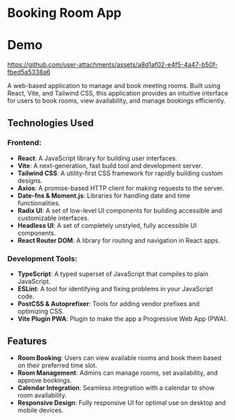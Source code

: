 # Booking Room App
# Demo
https://github.com/user-attachments/assets/a8d1af02-e4f5-4a47-b50f-fbed5a5338a6



A web-based application to manage and book meeting rooms. Built using React, Vite, and Tailwind CSS, this application provides an intuitive interface for users to book rooms, view availability, and manage bookings efficiently.

## Technologies Used

### Frontend:

-   **React**: A JavaScript library for building user interfaces.
-   **Vite**: A next-generation, fast build tool and development server.
-   **Tailwind CSS**: A utility-first CSS framework for rapidly building custom designs.
-   **Axios**: A promise-based HTTP client for making requests to the server.
-   **Date-fns & Moment.js**: Libraries for handling date and time functionalities.
-   **Radix UI**: A set of low-level UI components for building accessible and customizable interfaces.
-   **Headless UI**: A set of completely unstyled, fully accessible UI components.
-   **React Router DOM**: A library for routing and navigation in React apps.

### Development Tools:

-   **TypeScript**: A typed superset of JavaScript that compiles to plain JavaScript.
-   **ESLint**: A tool for identifying and fixing problems in your JavaScript code.
-   **PostCSS & Autoprefixer**: Tools for adding vendor prefixes and optimizing CSS.
-   **Vite Plugin PWA**: Plugin to make the app a Progressive Web App (PWA).

## Features

-   **Room Booking**: Users can view available rooms and book them based on their preferred time slot.
-   **Room Management**: Admins can manage rooms, set availability, and approve bookings.
-   **Calendar Integration**: Seamless integration with a calendar to show room availability.
-   **Responsive Design**: Fully responsive UI for optimal use on desktop and mobile devices.

